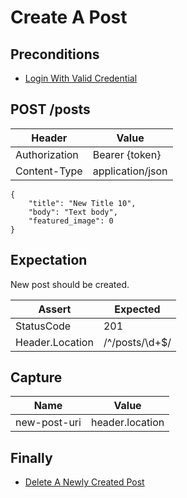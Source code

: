 # Create A Post

## Preconditions

* [Login With Valid Credential](common/login.md)

## POST /posts

| Header | Value |
| - | - |
| Authorization | Bearer {token} |
| Content-Type | application/json |

```
{
	"title": "New Title 10",
	"body": "Text body",
	"featured_image": 0
}
```

## Expectation

New post should be created.

| Assert | Expected |
| - | - |
| StatusCode | 201 |
| Header.Location | /^/posts/\d+$/

## Capture

| Name | Value |
| - | - |
| new-post-uri | header.location |

## Finally

* [Delete A Newly Created Post](common/delete-the-new-post.md)